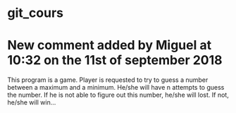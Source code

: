 # git_cours

# New comment added by Miguel at 10:32 on the 11st of september 2018

This program is a game. Player is requested  to try
to guess a number between a maximum and a minimum. He/she
will have n attempts to guess the number. If he is not able 
to figure out this number, he/she will lost. If not, he/she will win...

